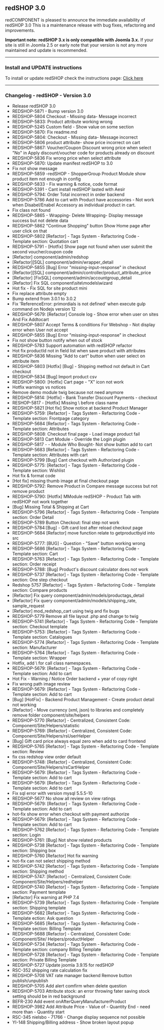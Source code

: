 ## redSHOP 3.0
redCOMPONENT is pleased to announce the immediate availability of redSHOP 3.0 This is a maintenance release with bug fixes, refactoring and improvements.

<b>Important note: redSHOP 3.x is only compatible with Joomla 3.x.</b> If your site is still in Joomla 2.5 or early note that your version is not any more maintained and update is recommended.

<hr>

### Install and UPDATE instructions
<!-- We need change the url -->
To install or update redSHOP check the instructions page: <a href="https://docs.redcomponent.com/article/125-updating-redshop">Click here</a>

<hr>

### Changelog - redSHOP - Version 3.0

<ul> 
<li>Release redSHOP 3.0
<li>REDSHOP-5871 - Bump version 3.0
<li>REDSHOP-5804 Checkout - Missing data- Message incorrect
<li>REDSHOP-5833: Product attribute working wrong
<li>REDSHOP-5245 Custom field - Show value on some section
<li>REDSHOP-5870: Fix readme.md
<li>REDSHOP-5804: Checkout - Missing data- Message incorrect
<li>REDSHOP-5806 product attribute- show price incorrect on cart
<li>REDSHOP-5867: Voucher/Coupon Discount wrong price when select "No" in Apply discount/voucher code for products already on discount
<li>REDSHOP-5836 Fix wrong price when select attribute
<li>REDSHOP-5870: Update manifest redSHOP to 3.0
<li>Fix not show message
<li>REDSHOP-5859 -redSHOP - ShopperGroup Product Module show product item not enough in config
<li>REDSHOP-5833 - Fix warning &amp; notice, code format
<li>REDSHOP-5391 - Cant install redSHOP lasted with Aesir
<li>REDSHOP-5794: Order Total incorrect in order backend
<li>REDSHOP-5786 Add to cart with Product have accessories - Not work when Disabel/Enabel Accessory as individual product in cart.
<li>Fix class not found
<li>REDSHOP-5865 - Wrapping- Delete Wrapping- Display message success but not delete data
<li>REDSHOP-5862 "Continue Shopping" button Show Home page after user click on that
<li>REDSHOP-5802 [Refactor] - Tags System - Refactoring Code - Template section: Quotation cart
<li>REDSHOP-5791 - [Hotfix] Show page not found when user submit the second voucher/coupon code
<li>[Refactor] component/admin/redshop
<li>[Refactor][SQL] component/admin/wrapper_detail
<li>REDSHOP-5855 [Bug] Error "missing-input-response" in checkout
<li>[Refactor][SQL] component/admin/controller/product_attribute_price
<li>[Refactor] [FixSQL] component/admin/accountgroup_detail
<li>[Refactor] Fix SQL component\site\models\wizard
<li>Hot fix - Fix SQL for site product mini
<li>Fix replace attribute empty
<li>Bump extend from 3.0.1 to 3.0.2
<li>Fix 'ReferenceError: primordials is not defined' when execute gulp command on Nodejs version 12
<li>REDSHOP-5679: [Refactor] Console log - Show error when user on sites And Fix Addtocart
<li>REDSHOP-5807 Accept Terms &amp; conditions For Webshop - Not display error when User not accept
<li>REDSHOP-5855 [Bug] Error "missing-input-response" in checkout
<li>Fix not show button notify when out of stock
<li>REDSHOP-5783 Support automation with redSHOP refactor
<li>Hot fix productId not in field list when save product with attributes
<li>REDSHOP-5836 Missing "Add to cart" button when user select on attribute item
<li>REDSHOP-5803 [Hotfix] [Bug] - Shipping method not default in Cart checkout
<li>REDSHOP-5834 [Bug] Import product csv
<li>REDSHOP-5800: [Hotfix] Cart page - "X" icon not work
<li>Hotfix warnings vs notices
<li>Remove demo module twig because not need anymore
<li>REDSHOP-5814: [Hotfix] - Bank Transfer Discount Payments - checkout
<li>RESHOP-5817 - [Hotfix] Missing \ before class name
<li>REDSHOP-5821 [Hot fix] Show notice at backend Product Manager
<li>REDSHOP-5759: [Refactor] - Tags System - Refactoring Code - Template section: Frontpage category
<li>REDSHOP-5684 [Refactor] - Tags System - Refactoring Code - Template section: Attributes
<li>REDSHOP-5808: Checkout final page - Load image product fail
<li>REDSHOP-5813 Cart Module - Override the Login plugin
<li>REDSHOP-5817 - - Module Who Bought- Not show button add to cart
<li>REDSHOP-5683 [Refactor] - Tags System - Refactoring Code - Template section: Attributes with cart
<li>REDSHOP-5799 [Bug] Cant checkout with Authorized plugin
<li>REDSHOP-5775: [Refactor] - Tags System - Refactoring Code - Template section: Wishlist
<li>Hot fix &amp; format code
<li>[Hot fix] missing thumb image at final checkout page
<li>REDSHOP-5792: Remove Product in Compare message success but not remove product
<li>REDSHOP-5790: [Hotfix] MModule redSHOP - Product Tab with redSHOP not work together
<li>[Bug] Missing Total &amp; Shipping at Cart
<li>REDSHOP-5796 [Refactor] - Tags System - Refactoring Code - Template section: Order Detail
<li>REDSHOP-5789 Button Checkout: final step not work
<li>REDSHOP-5784:[Bug] - Gift card lost after reload checkout page
<li>REDSHOP-5684 [Refactor] move function relate to getproductbyid into src
<li>REDSHOP-5777: [BUG] - Question - "Save" button working wrong
<li>REDSHOP-5686 [Refactor] - Tags System - Refactoring Code - Template section: Cart
<li>REDSHOP-5763 [Refactor] - Tags System - Refactoring Code - Template section: Order receipt
<li>REDSHOP-5788: [Bug] Product's discount calculator does not work
<li>REDSHOP-5737 [Refactor] - Tags System - Refactoring Code - Template section: One step checkout
<li>Redshop 5757 [Refactor] - Tags System - Refactoring Code - Template section: Compare products
<li>[Refactor] Fix query component/admin/models/productags_detail
<li>[Refactor] Fix query component/admin/models/shipping_rate, sample_request
<li>[Refactor] mod_redshop_cart using twig and fix bugs
<li>REDSHOP-5779 Remove all file layout .php and change to twig
<li>REDSHOP-5741 [Refactor] - Tags System - Refactoring Code - Template section: Checkout template
<li>REDSHOP-5753: [Refactor] - Tags System - Refactoring Code - Template section: Catalogues
<li>REDSHOP-5774 [Refactor] - Tags System - Refactoring Code - Template section: Manufacturer
<li>REDSHOP-5764 [Refactor] - Tags System - Refactoring Code - Template section: Wrapper
<li>Hotfix, add \ for call class namespaces.
<li>REDSHOP-5679: [Refactor] - Tags System - Refactoring Code - Template section: Add to cart
<li>Hot Fix - Warning / Notice Order backend + year of copy right
<li>Fix wrong path image review
<li>REDSHOP-5679: [Refactor] - Tags System - Refactoring Code - Template section: Add to cart
<li>[Bug] [HotFix] - Backend Product Management - Create product detail not working
<li>[Refactor] - Move currency (xml, json) to libraries and completely remove folder component/site/helpers
<li>REDSHOP-5770 [Refactor] - Centralized, Consistent Code: Component/Site/Helpers/statistic
<li>REDSHOP-5769: [Refactor] - Centralized, Consistent Code: Component/Site/Helpers/rsUserHelper
<li>[Bug] Gift card price always equal zero when add to card frontend
<li>REDSHOP-5765 [Refactor] - Tags System - Refactoring Code - Template section: Review
<li>fix css redshop view order default
<li>REDSHOP-5748: [Refactor] - Centralized, Consistent Code: Component/Site/Helpers/rsCartHelper
<li>REDSHOP-5679: [Refactor] - Tags System - Refactoring Code - Template section: Add to cart
<li>REDSHOP-5679: [Refactor] - Tags System - Refactoring Code - Template section: Add to cart
<li>Fix sql error with version mysql 5.5.5-10
<li>REDSHOP-5677 No show all review on view ratings
<li>REDSHOP-5679: [Refactor] - Tags System - Refactoring Code - Template section: Add to cart
<li>hot-fix show error when checkout with payment authorize
<li>REDSHOP-5679: [Refactor] - Tags System - Refactoring Code - Template section: Add to cart
<li>REDSHOP-5762 [Refactor] - Tags System - Refactoring Code - Template section: Login
<li>REDSHOP-5761: [Bug] Not show related products
<li>REDSHOP-5738 [Refactor] - Tags System - Refactoring Code - Template section: Shipping box
<li>REDSHOP-5760 [Refactor] Hot fix warning
<li>hot-fix can not select shipping method
<li>REDSHOP-5742 [Refactor] - Tags System - Refactoring Code - Template section: Shipping method
<li>REDSHOP-5747: [Refactor] - Centralized, Consistent Code: Component/Site/Helpers/redhelper
<li>REDSHOP-5740 [Refactor] - Tags System - Refactoring Code - Template section: Payment template
<li>[Refactor] Fix warning at PHP 7.4
<li>REDSHOP-5739 [Refactor] - Tags System - Refactoring Code - Template section: Shipping template
<li>REDSHOP-5682 [Refactor] - Tags System - Refactoring Code - Template ection: Ask question
<li>REDSHOP-5685 [Refactor] - Tags System - Refactoring Code - Template section: Billing Template
<li>REDSHOP-5688 [Refactor] - Centralized, Consistent Code: Component/Site/ Helpers/productHelper
<li>REDSHOP-5734 [Refactor] - Tags System - Refactoring Code - Template section: company Billing Template
<li>REDSHOP-5728 [Refactor] - Tags System - Refactoring Code - Template section: Private Billing Template
<li>REDSHOP-5727 Update joomla 3.9.15 for redSHOP
<li>RSC-352 shipping rate calculation fix
<li>REDSHOP-5708 VAT rate manager backend Remove button publish/unpublish
<li>REDSHOP-5705 Add alert comfirm when delete question
<li>REDSHOP-5703 Attribute stock: an error throwing fater saving stock setting should be in red background
<li>BEFR-230 Add event onAfterQueryManufacturerProduct
<li>REDSHOP-3982 Add Attribute Price - Value of - Quantity End - need more than - Quantity start
<li>RSC-345 nielsbo - 71766 - Change display sequence not possible
<li>YI-148 Shipping/Billing address - Show broken layout popup
</ul>